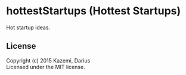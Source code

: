 # hottestStartups (Hottest Startups)

Hot startup ideas.

## License
Copyright (c) 2015 Kazemi, Darius  
Licensed under the MIT license.
